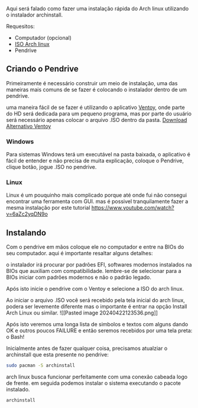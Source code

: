 
Aqui será falado como fazer uma instalação rápida do Arch linux utilizando o instalador archinstall.

Requesitos:
- Computador (opcional)
- [ISO Arch linux](https://archlinux.org/download/)
- Pendrive

## Criando o Pendrive

Primeiramente é necessário construir um meio de instalação, uma das maneiras mais comuns de se fazer é colocando o instalador dentro de um pendrive.

uma maneira fácil de se fazer é utilizando o aplicativo [Ventoy](https://www.ventoy.net/en/download.html), onde parte do HD será dedicada para um pequeno programa, mas por parte do usuário será necessário apenas colocar o arquivo .ISO dentro da pasta.
[Download Alternativo Ventoy](https://sourceforge.net/projects/ventoy/files/)

### Windows
Para sistemas Windows terá um executável na pasta baixada, o aplicativo é fácil de entender e não precisa de muita explicação, coloque o Pendrive, clique botão, jogue .ISO no pendrive.
### Linux

Linux é um pouquinho mais complicado porque até onde fui não consegui encontrar uma ferramenta com GUI. mas é possivel tranquilamente fazer a mesma instalação por este tutorial
https://www.youtube.com/watch?v=6aZc2yqDN9o


## Instalando

Com o pendrive em mãos coloque ele no computador e entre na BIOs do seu computador. aqui é importante resaltar alguns detalhes:

o instalador irá procurar por padrões EFI, softwares modernos instalados na BIOs que auxiliam com compatibilidade. lembre-se de selecionar para a BIOs iniciar com padrões modernos e não o padrão legado.

Após isto inicie o pendrive com o Ventoy e selecione a ISO do arch linux.

Ao iniciar o arquivo .ISO você será recebido pela tela inicial do arch linux, podera ser levemente diferente mas o importante é entrar na opção Install Arch Linux ou similar.
![[Pasted image 20240422123536.png]]

Após isto veremos uma longa lista de simbolos e textos com alguns dando OK e outros poucos FAILURE e então seremos recebidos por uma tela preta: o Bash!

Inicialmente antes de fazer qualquer coisa, precisamos atualziar o archinstall que esta presente no pendrive: 
```sh
sudo pacman -S archinstall
```
arch linux busca funcionar perfeitamente com uma conexão cabeada logo de frente.
em seguida podemos instalar o sistema executando o pacote instalado.
```sh
archinstall
```

